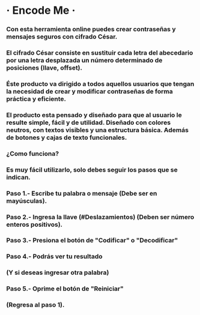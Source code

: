 # · Encode Me ·

### Con esta herramienta online puedes crear contraseñas y mensajes seguros con cifrado César. 

### El cifrado César consiste en sustituir cada letra del abecedario por una letra desplazada un número determinado de posiciones (llave, offset).

### Éste producto va dirigido a todos aquellos usuarios que tengan la necesidad de crear y modificar contraseñas de forma práctica y eficiente.

### El producto esta pensado y diseñado para que al usuario le resulte simple, fácil y de utilidad. Diseñado con colores neutros, con textos visibles y una estructura básica. Además de botones y cajas de texto funcionales.

### ¿Como funciona?
### Es muy fácil utilizarlo, solo debes seguir los pasos que se indican.
### Paso 1.- Escribe tu palabra o mensaje (Debe ser en mayúsculas).
### Paso 2.- Ingresa la llave (#Deslazamientos) (Deben ser número enteros positivos).
### Paso 3.- Presiona el botón de "Codificar" o "Decodificar"
### Paso 4.- Podrás ver tu resultado
### (Y si deseas ingresar otra palabra)
### Paso 5.- Oprime el botón de "Reiniciar"
### (Regresa al paso 1).





